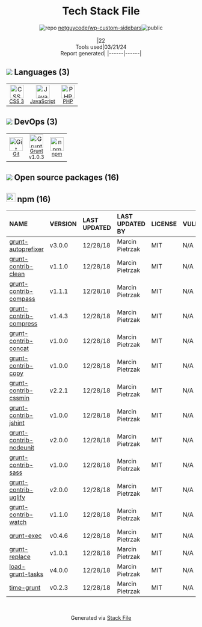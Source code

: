 <!--
&lt;--- Readme.md Snippet without images Start ---&gt;
## Tech Stack
netguycode/wp-custom-sidebars is built on the following main stack:

- [JavaScript](https://developer.mozilla.org/en-US/docs/Web/JavaScript) – Languages
- [PHP](http://www.php.net/) – Languages
- [Grunt](http://gruntjs.com/) – JS Build Tools / JS Task Runners

Full tech stack [here](/techstack.md)

&lt;--- Readme.md Snippet without images End ---&gt;

&lt;--- Readme.md Snippet with images Start ---&gt;
## Tech Stack
netguycode/wp-custom-sidebars is built on the following main stack:

- <img width='25' height='25' src='https://img.stackshare.io/service/1209/javascript.jpeg' alt='JavaScript'/> [JavaScript](https://developer.mozilla.org/en-US/docs/Web/JavaScript) – Languages
- <img width='25' height='25' src='https://img.stackshare.io/service/991/hwUcGZ41_400x400.jpg' alt='PHP'/> [PHP](http://www.php.net/) – Languages
- <img width='25' height='25' src='https://img.stackshare.io/service/845/falgg2jybmhgk16y62lr.png' alt='Grunt'/> [Grunt](http://gruntjs.com/) – JS Build Tools / JS Task Runners

Full tech stack [here](/techstack.md)

&lt;--- Readme.md Snippet with images End ---&gt;
-->
<div align="center">

# Tech Stack File
![](https://img.stackshare.io/repo.svg "repo") [netguycode/wp-custom-sidebars](https://github.com/netguycode/wp-custom-sidebars)![](https://img.stackshare.io/public_badge.svg "public")
<br/><br/>
|22<br/>Tools used|03/21/24 <br/>Report generated|
|------|------|
</div>

## <img src='https://img.stackshare.io/languages.svg'/> Languages (3)
<table><tr>
  <td align='center'>
  <img width='36' height='36' src='https://img.stackshare.io/service/6727/css.png' alt='CSS 3'>
  <br>
  <sub><a href="https://developer.mozilla.org/en-US/docs/Web/CSS/CSS3">CSS 3</a></sub>
  <br>
  <sub></sub>
</td>

<td align='center'>
  <img width='36' height='36' src='https://img.stackshare.io/service/1209/javascript.jpeg' alt='JavaScript'>
  <br>
  <sub><a href="https://developer.mozilla.org/en-US/docs/Web/JavaScript">JavaScript</a></sub>
  <br>
  <sub></sub>
</td>

<td align='center'>
  <img width='36' height='36' src='https://img.stackshare.io/service/991/hwUcGZ41_400x400.jpg' alt='PHP'>
  <br>
  <sub><a href="http://www.php.net/">PHP</a></sub>
  <br>
  <sub></sub>
</td>

</tr>
</table>

## <img src='https://img.stackshare.io/devops.svg'/> DevOps (3)
<table><tr>
  <td align='center'>
  <img width='36' height='36' src='https://img.stackshare.io/service/1046/git.png' alt='Git'>
  <br>
  <sub><a href="http://git-scm.com/">Git</a></sub>
  <br>
  <sub></sub>
</td>

<td align='center'>
  <img width='36' height='36' src='https://img.stackshare.io/service/845/falgg2jybmhgk16y62lr.png' alt='Grunt'>
  <br>
  <sub><a href="http://gruntjs.com/">Grunt</a></sub>
  <br>
  <sub>v1.0.3</sub>
</td>

<td align='center'>
  <img width='36' height='36' src='https://img.stackshare.io/service/1120/lejvzrnlpb308aftn31u.png' alt='npm'>
  <br>
  <sub><a href="https://www.npmjs.com/">npm</a></sub>
  <br>
  <sub></sub>
</td>

</tr>
</table>


## <img src='https://img.stackshare.io/group.svg' /> Open source packages (16)</h2>

## <img width='24' height='24' src='https://img.stackshare.io/service/1120/lejvzrnlpb308aftn31u.png'/> npm (16)

|NAME|VERSION|LAST UPDATED|LAST UPDATED BY|LICENSE|VULNERABILITIES|
|:------|:------|:------|:------|:------|:------|
|[grunt-autoprefixer](https://www.npmjs.com/grunt-autoprefixer)|v3.0.0|12/28/18|Marcin Pietrzak |MIT|N/A|
|[grunt-contrib-clean](https://www.npmjs.com/grunt-contrib-clean)|v1.1.0|12/28/18|Marcin Pietrzak |MIT|N/A|
|[grunt-contrib-compass](https://www.npmjs.com/grunt-contrib-compass)|v1.1.1|12/28/18|Marcin Pietrzak |MIT|N/A|
|[grunt-contrib-compress](https://www.npmjs.com/grunt-contrib-compress)|v1.4.3|12/28/18|Marcin Pietrzak |MIT|N/A|
|[grunt-contrib-concat](https://www.npmjs.com/grunt-contrib-concat)|v1.0.0|12/28/18|Marcin Pietrzak |MIT|N/A|
|[grunt-contrib-copy](https://www.npmjs.com/grunt-contrib-copy)|v1.0.0|12/28/18|Marcin Pietrzak |MIT|N/A|
|[grunt-contrib-cssmin](https://www.npmjs.com/grunt-contrib-cssmin)|v2.2.1|12/28/18|Marcin Pietrzak |MIT|N/A|
|[grunt-contrib-jshint](https://www.npmjs.com/grunt-contrib-jshint)|v1.0.0|12/28/18|Marcin Pietrzak |MIT|N/A|
|[grunt-contrib-nodeunit](https://www.npmjs.com/grunt-contrib-nodeunit)|v2.0.0|12/28/18|Marcin Pietrzak |MIT|N/A|
|[grunt-contrib-sass](https://www.npmjs.com/grunt-contrib-sass)|v1.0.0|12/28/18|Marcin Pietrzak |MIT|N/A|
|[grunt-contrib-uglify](https://www.npmjs.com/grunt-contrib-uglify)|v2.0.0|12/28/18|Marcin Pietrzak |MIT|N/A|
|[grunt-contrib-watch](https://www.npmjs.com/grunt-contrib-watch)|v1.1.0|12/28/18|Marcin Pietrzak |MIT|N/A|
|[grunt-exec](https://www.npmjs.com/grunt-exec)|v0.4.6|12/28/18|Marcin Pietrzak |MIT|N/A|
|[grunt-replace](https://www.npmjs.com/grunt-replace)|v1.0.1|12/28/18|Marcin Pietrzak |MIT|N/A|
|[load-grunt-tasks](https://www.npmjs.com/load-grunt-tasks)|v4.0.0|12/28/18|Marcin Pietrzak |MIT|N/A|
|[time-grunt](https://www.npmjs.com/time-grunt)|v0.2.3|12/28/18|Marcin Pietrzak |MIT|N/A|

<br/>
<div align='center'>

Generated via [Stack File](https://github.com/marketplace/stack-file)
